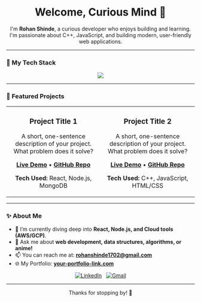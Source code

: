 <h1 align="center">Welcome, Curious Mind 👀</h1>

<p align="center">
  I'm <strong>Rohan Shinde</strong>, a curious developer who enjoys building and learning.<br>
  I'm passionate about C++, JavaScript, and building modern, user-friendly web applications.
</p>

---

### 🔧 My Tech Stack

<p align="center">
  <a href="https://skillicons.dev">
    <img src="https://skillicons.dev/icons?i=cpp,javascript,react,nodejs,html,css,git,vscode,mongodb,mysql" />
  </a>
</p>

---

### 🚀 Featured Projects

<table>
<tr>
<td width="50%">
<h3 align="center">Project Title 1</h3>
<p align="center">A short, one-sentence description of your project. What problem does it solve?</p>
<p align="center">
<a href="[LINK_TO_LIVE_DEMO]" target="_blank"><strong>Live Demo</strong></a> • <a href="[LINK_TO_GITHUB_REPO]" target="_blank"><strong>GitHub Repo</strong></a>
</p>
<p align="center"><strong>Tech Used:</strong> React, Node.js, MongoDB</p>
</td>
<td width="50%">
<h3 align="center">Project Title 2</h3>
<p align="center">A short, one-sentence description of your project. What problem does it solve?</p>
<p align="center">
<a href="[LINK_TO_LIVE_DEMO]" target="_blank"><strong>Live Demo</strong></a> • <a href="[LINK_TO_GITHUB_REPO]" target="_blank"><strong>GitHub Repo</strong></a>
</p>
<p align="center"><strong>Tech Used:</strong> C++, JavaScript, HTML/CSS</p>
</td>
</tr>
</table>

---

### ✨ About Me

- 🌱 I’m currently diving deep into **React, Node.js, and Cloud tools (AWS/GCP)**.
- 💬 Ask me about **web development, data structures, algorithms, or anime!**
- 📫 You can reach me at: **rohanshinde1702@gmail.com**
- 🌐 My Portfolio: **[your-portfolio-link.com](https://your-portfolio-link.com)**

<p align="center">
  <a href="https://www.linkedin.com/in/rohann02/" target="_blank"><img src="https://skillicons.dev/icons?i=linkedin" alt="LinkedIn"></a>
  &nbsp;
  <a href="mailto:rohanshinde1702@gmail.com"><img src="https://skillicons.dev/icons?i=gmail" alt="Gmail"></a>
</p>

---
<p align="center">
  Thanks for stopping by! 🙌
</p>
